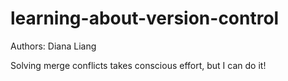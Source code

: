 # learning-about-version-control

Authors: Diana Liang

Solving merge conflicts takes conscious effort, but I can do it!